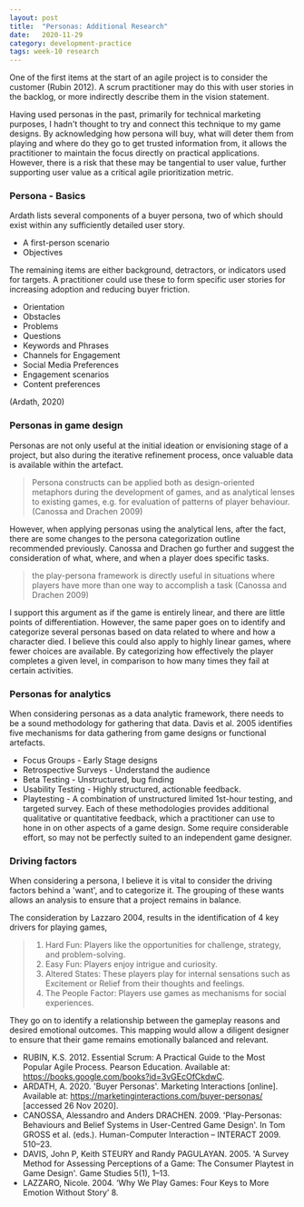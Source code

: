 ```yaml
---
layout: post
title:  "Personas: Additional Research"
date:   2020-11-29
category: development-practice
tags: week-10 research
---
```


One of the first items at the start of an agile project is to consider the customer (Rubin 2012). A scrum practitioner may do this with user stories in the backlog, or more indirectly describe them in the vision statement. 

Having used personas in the past, primarily for technical marketing purposes, I hadn't thought to try and connect this technique to my game designs. By acknowledging how persona will buy, what will deter them from playing and where do they go to get trusted information from, it allows the practitioner to maintain the focus directly on practical applications. However, there is a risk that these may be tangential to user value, further supporting user value as a critical agile prioritization metric.
 
### Persona - Basics

Ardath lists several components of a buyer persona, two of which should exist within any sufficiently detailed user story. 
- A first-person scenario
- Objectives

The remaining items are either background, detractors, or indicators used for targets. A practitioner could use these to form specific user stories for increasing adoption and reducing buyer friction.
- Orientation
- Obstacles
- Problems
- Questions
- Keywords and Phrases
- Channels for Engagement
- Social Media Preferences
- Engagement scenarios
- Content preferences

(Ardath, 2020)

### Personas in game design

Personas are not only useful at the initial ideation or envisioning stage of a project, but also during the iterative refinement process, once valuable data is available within the artefact. 

> Persona constructs can be applied both as design-oriented metaphors during the development of games, and as analytical lenses to existing games, e.g. for evaluation of patterns of player behaviour.
(Canossa and Drachen 2009)

However, when applying personas using the analytical lens, after the fact, there are some changes to the persona categorization outline recommended previously. Canossa and Drachen go further and suggest the consideration of what, where, and when a player does specific tasks.

> the play-persona framework is directly useful in situations where players have more than one way to accomplish a task
(Canossa and Drachen 2009)

I support this argument as if the game is entirely linear, and there are little points of differentiation. However, the same paper goes on to identify and categorize several personas based on data related to where and how a character died. I believe this could also apply to highly linear games, where fewer choices are available. By categorizing how effectively the player completes a given level, in comparison to how many times they fail at certain activities. 

### Personas for analytics

When considering personas as a data analytic framework, there needs to be a sound methodology for gathering that data. Davis et al. 2005 identifies five mechanisms for data gathering from game designs or functional artefacts. 
- Focus Groups - Early Stage designs
- Retrospective Surveys - Understand the audience
- Beta Testing - Unstructured, bug finding
- Usability Testing - Highly structured, actionable feedback.
- Playtesting - A combination of unstructured limited 1st-hour testing, and targeted survey. 
Each of these methodologies provides additional qualitative or quantitative feedback, which a practitioner can use to hone in on other aspects of a game design. Some require considerable effort, so may not be perfectly suited to an independent game designer. 

### Driving factors

When considering a persona, I believe it is vital to consider the driving factors behind a 'want', and to categorize it. The grouping of these wants allows an analysis to ensure that a project remains in balance. 

The consideration by Lazzaro 2004, results in the identification of 4 key drivers for playing games, 
> 1. Hard Fun: Players like the opportunities for challenge, strategy, and problem-solving.
> 2. Easy Fun: Players enjoy intrigue and curiosity. 
> 3. Altered States: These players play for internal sensations such as Excitement or Relief from their thoughts and feelings.
> 4. The People Factor: Players use games as mechanisms for social experiences. 

They go on to identify a relationship between the gameplay reasons and desired emotional outcomes. This mapping would allow a diligent designer to ensure that their game remains emotionally balanced and relevant. 

- RUBIN, K.S. 2012. Essential Scrum: A Practical Guide to the Most Popular Agile Process. Pearson Education. Available at: https://books.google.com/books?id=3vGEcOfCkdwC.
- ARDATH, A. 2020. 'Buyer Personas'. Marketing Interactions [online]. Available at: https://marketinginteractions.com/buyer-personas/ [accessed 26 Nov 2020].
- CANOSSA, Alessandro and Anders DRACHEN. 2009. 'Play-Personas: Behaviours and Belief Systems in User-Centred Game Design'. In Tom GROSS et al. (eds.). Human-Computer Interaction – INTERACT 2009. 510–23.
- DAVIS, John P, Keith STEURY and Randy PAGULAYAN. 2005. 'A Survey Method for Assessing Perceptions of a Game: The Consumer Playtest in Game Design'. Game Studies 5(1), 1–13.
- LAZZARO, Nicole. 2004. ‘Why We Play Games: Four Keys to More Emotion Without Story’ 8.
